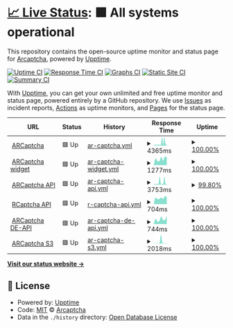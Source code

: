 # [📈 Live Status](https://status.arcaptcha.ir): <!--live status--> **🟩 All systems operational**

This repository contains the open-source uptime monitor and status page for [Arcaptcha](https://arcaptcha.ir), powered by [Upptime](https://github.com/upptime/upptime).

[![Uptime CI](https://github.com/arcaptcha/ARCaptcha-monitoring/workflows/Uptime%20CI/badge.svg)](https://github.com/arcaptcha/ARCaptcha-monitoring/actions?query=workflow%3A%22Uptime+CI%22)
[![Response Time CI](https://github.com/arcaptcha/ARCaptcha-monitoring/workflows/Response%20Time%20CI/badge.svg)](https://github.com/arcaptcha/ARCaptcha-monitoring/actions?query=workflow%3A%22Response+Time+CI%22)
[![Graphs CI](https://github.com/arcaptcha/ARCaptcha-monitoring/workflows/Graphs%20CI/badge.svg)](https://github.com/arcaptcha/ARCaptcha-monitoring/actions?query=workflow%3A%22Graphs+CI%22)
[![Static Site CI](https://github.com/arcaptcha/ARCaptcha-monitoring/workflows/Static%20Site%20CI/badge.svg)](https://github.com/arcaptcha/ARCaptcha-monitoring/actions?query=workflow%3A%22Static+Site+CI%22)
[![Summary CI](https://github.com/arcaptcha/ARCaptcha-monitoring/workflows/Summary%20CI/badge.svg)](https://github.com/arcaptcha/ARCaptcha-monitoring/actions?query=workflow%3A%22Summary+CI%22)

With [Upptime](https://upptime.js.org), you can get your own unlimited and free uptime monitor and status page, powered entirely by a GitHub repository. We use [Issues](https://github.com/arcaptcha/ARCaptcha-monitoring/issues) as incident reports, [Actions](https://github.com/arcaptcha/ARCaptcha-monitoring/actions) as uptime monitors, and [Pages](https://status.arcaptcha.ir) for the status page.

<!--start: status pages-->
<!-- This summary is generated by Upptime (https://github.com/upptime/upptime) -->
<!-- Do not edit this manually, your changes will be overwritten -->
<!-- prettier-ignore -->
| URL | Status | History | Response Time | Uptime |
| --- | ------ | ------- | ------------- | ------ |
| <img alt="" src="https://icons.duckduckgo.com/ip3/arcaptcha.co.ico" height="13"> [ARCaptcha](https://arcaptcha.co/fa) | 🟩 Up | [ar-captcha.yml](https://github.com/arcaptcha/ARCaptcha-monitoring/commits/HEAD/history/ar-captcha.yml) | <details><summary><img alt="Response time graph" src="./graphs/ar-captcha/response-time-week.png" height="20"> 4365ms</summary><br><a href="https://status.arcaptcha.ir/history/ar-captcha"><img alt="Response time 2935" src="https://img.shields.io/endpoint?url=https%3A%2F%2Fraw.githubusercontent.com%2Farcaptcha%2FARCaptcha-monitoring%2FHEAD%2Fapi%2Far-captcha%2Fresponse-time.json"></a><br><a href="https://status.arcaptcha.ir/history/ar-captcha"><img alt="24-hour response time 2106" src="https://img.shields.io/endpoint?url=https%3A%2F%2Fraw.githubusercontent.com%2Farcaptcha%2FARCaptcha-monitoring%2FHEAD%2Fapi%2Far-captcha%2Fresponse-time-day.json"></a><br><a href="https://status.arcaptcha.ir/history/ar-captcha"><img alt="7-day response time 4365" src="https://img.shields.io/endpoint?url=https%3A%2F%2Fraw.githubusercontent.com%2Farcaptcha%2FARCaptcha-monitoring%2FHEAD%2Fapi%2Far-captcha%2Fresponse-time-week.json"></a><br><a href="https://status.arcaptcha.ir/history/ar-captcha"><img alt="30-day response time 2846" src="https://img.shields.io/endpoint?url=https%3A%2F%2Fraw.githubusercontent.com%2Farcaptcha%2FARCaptcha-monitoring%2FHEAD%2Fapi%2Far-captcha%2Fresponse-time-month.json"></a><br><a href="https://status.arcaptcha.ir/history/ar-captcha"><img alt="1-year response time 3021" src="https://img.shields.io/endpoint?url=https%3A%2F%2Fraw.githubusercontent.com%2Farcaptcha%2FARCaptcha-monitoring%2FHEAD%2Fapi%2Far-captcha%2Fresponse-time-year.json"></a></details> | <details><summary><a href="https://status.arcaptcha.ir/history/ar-captcha">100.00%</a></summary><a href="https://status.arcaptcha.ir/history/ar-captcha"><img alt="All-time uptime 99.75%" src="https://img.shields.io/endpoint?url=https%3A%2F%2Fraw.githubusercontent.com%2Farcaptcha%2FARCaptcha-monitoring%2FHEAD%2Fapi%2Far-captcha%2Fuptime.json"></a><br><a href="https://status.arcaptcha.ir/history/ar-captcha"><img alt="24-hour uptime 100.00%" src="https://img.shields.io/endpoint?url=https%3A%2F%2Fraw.githubusercontent.com%2Farcaptcha%2FARCaptcha-monitoring%2FHEAD%2Fapi%2Far-captcha%2Fuptime-day.json"></a><br><a href="https://status.arcaptcha.ir/history/ar-captcha"><img alt="7-day uptime 100.00%" src="https://img.shields.io/endpoint?url=https%3A%2F%2Fraw.githubusercontent.com%2Farcaptcha%2FARCaptcha-monitoring%2FHEAD%2Fapi%2Far-captcha%2Fuptime-week.json"></a><br><a href="https://status.arcaptcha.ir/history/ar-captcha"><img alt="30-day uptime 100.00%" src="https://img.shields.io/endpoint?url=https%3A%2F%2Fraw.githubusercontent.com%2Farcaptcha%2FARCaptcha-monitoring%2FHEAD%2Fapi%2Far-captcha%2Fuptime-month.json"></a><br><a href="https://status.arcaptcha.ir/history/ar-captcha"><img alt="1-year uptime 99.71%" src="https://img.shields.io/endpoint?url=https%3A%2F%2Fraw.githubusercontent.com%2Farcaptcha%2FARCaptcha-monitoring%2FHEAD%2Fapi%2Far-captcha%2Fuptime-year.json"></a></details>
| <img alt="" src="https://icons.duckduckgo.com/ip3/widget.arcaptcha.co.ico" height="13"> [ARCaptcha widget](https://widget.arcaptcha.co/1/api.js) | 🟩 Up | [ar-captcha-widget.yml](https://github.com/arcaptcha/ARCaptcha-monitoring/commits/HEAD/history/ar-captcha-widget.yml) | <details><summary><img alt="Response time graph" src="./graphs/ar-captcha-widget/response-time-week.png" height="20"> 1277ms</summary><br><a href="https://status.arcaptcha.ir/history/ar-captcha-widget"><img alt="Response time 1662" src="https://img.shields.io/endpoint?url=https%3A%2F%2Fraw.githubusercontent.com%2Farcaptcha%2FARCaptcha-monitoring%2FHEAD%2Fapi%2Far-captcha-widget%2Fresponse-time.json"></a><br><a href="https://status.arcaptcha.ir/history/ar-captcha-widget"><img alt="24-hour response time 1337" src="https://img.shields.io/endpoint?url=https%3A%2F%2Fraw.githubusercontent.com%2Farcaptcha%2FARCaptcha-monitoring%2FHEAD%2Fapi%2Far-captcha-widget%2Fresponse-time-day.json"></a><br><a href="https://status.arcaptcha.ir/history/ar-captcha-widget"><img alt="7-day response time 1277" src="https://img.shields.io/endpoint?url=https%3A%2F%2Fraw.githubusercontent.com%2Farcaptcha%2FARCaptcha-monitoring%2FHEAD%2Fapi%2Far-captcha-widget%2Fresponse-time-week.json"></a><br><a href="https://status.arcaptcha.ir/history/ar-captcha-widget"><img alt="30-day response time 1225" src="https://img.shields.io/endpoint?url=https%3A%2F%2Fraw.githubusercontent.com%2Farcaptcha%2FARCaptcha-monitoring%2FHEAD%2Fapi%2Far-captcha-widget%2Fresponse-time-month.json"></a><br><a href="https://status.arcaptcha.ir/history/ar-captcha-widget"><img alt="1-year response time 1608" src="https://img.shields.io/endpoint?url=https%3A%2F%2Fraw.githubusercontent.com%2Farcaptcha%2FARCaptcha-monitoring%2FHEAD%2Fapi%2Far-captcha-widget%2Fresponse-time-year.json"></a></details> | <details><summary><a href="https://status.arcaptcha.ir/history/ar-captcha-widget">100.00%</a></summary><a href="https://status.arcaptcha.ir/history/ar-captcha-widget"><img alt="All-time uptime 99.82%" src="https://img.shields.io/endpoint?url=https%3A%2F%2Fraw.githubusercontent.com%2Farcaptcha%2FARCaptcha-monitoring%2FHEAD%2Fapi%2Far-captcha-widget%2Fuptime.json"></a><br><a href="https://status.arcaptcha.ir/history/ar-captcha-widget"><img alt="24-hour uptime 100.00%" src="https://img.shields.io/endpoint?url=https%3A%2F%2Fraw.githubusercontent.com%2Farcaptcha%2FARCaptcha-monitoring%2FHEAD%2Fapi%2Far-captcha-widget%2Fuptime-day.json"></a><br><a href="https://status.arcaptcha.ir/history/ar-captcha-widget"><img alt="7-day uptime 100.00%" src="https://img.shields.io/endpoint?url=https%3A%2F%2Fraw.githubusercontent.com%2Farcaptcha%2FARCaptcha-monitoring%2FHEAD%2Fapi%2Far-captcha-widget%2Fuptime-week.json"></a><br><a href="https://status.arcaptcha.ir/history/ar-captcha-widget"><img alt="30-day uptime 100.00%" src="https://img.shields.io/endpoint?url=https%3A%2F%2Fraw.githubusercontent.com%2Farcaptcha%2FARCaptcha-monitoring%2FHEAD%2Fapi%2Far-captcha-widget%2Fuptime-month.json"></a><br><a href="https://status.arcaptcha.ir/history/ar-captcha-widget"><img alt="1-year uptime 99.92%" src="https://img.shields.io/endpoint?url=https%3A%2F%2Fraw.githubusercontent.com%2Farcaptcha%2FARCaptcha-monitoring%2FHEAD%2Fapi%2Far-captcha-widget%2Fuptime-year.json"></a></details>
| <img alt="" src="https://icons.duckduckgo.com/ip3/api.arcaptcha.ir.ico" height="13"> [ARCaptcha API](https://api.arcaptcha.ir/arcaptcha/api/heartbeat) | 🟩 Up | [ar-captcha-api.yml](https://github.com/arcaptcha/ARCaptcha-monitoring/commits/HEAD/history/ar-captcha-api.yml) | <details><summary><img alt="Response time graph" src="./graphs/ar-captcha-api/response-time-week.png" height="20"> 3753ms</summary><br><a href="https://status.arcaptcha.ir/history/ar-captcha-api"><img alt="Response time 2229" src="https://img.shields.io/endpoint?url=https%3A%2F%2Fraw.githubusercontent.com%2Farcaptcha%2FARCaptcha-monitoring%2FHEAD%2Fapi%2Far-captcha-api%2Fresponse-time.json"></a><br><a href="https://status.arcaptcha.ir/history/ar-captcha-api"><img alt="24-hour response time 1451" src="https://img.shields.io/endpoint?url=https%3A%2F%2Fraw.githubusercontent.com%2Farcaptcha%2FARCaptcha-monitoring%2FHEAD%2Fapi%2Far-captcha-api%2Fresponse-time-day.json"></a><br><a href="https://status.arcaptcha.ir/history/ar-captcha-api"><img alt="7-day response time 3753" src="https://img.shields.io/endpoint?url=https%3A%2F%2Fraw.githubusercontent.com%2Farcaptcha%2FARCaptcha-monitoring%2FHEAD%2Fapi%2Far-captcha-api%2Fresponse-time-week.json"></a><br><a href="https://status.arcaptcha.ir/history/ar-captcha-api"><img alt="30-day response time 2241" src="https://img.shields.io/endpoint?url=https%3A%2F%2Fraw.githubusercontent.com%2Farcaptcha%2FARCaptcha-monitoring%2FHEAD%2Fapi%2Far-captcha-api%2Fresponse-time-month.json"></a><br><a href="https://status.arcaptcha.ir/history/ar-captcha-api"><img alt="1-year response time 2358" src="https://img.shields.io/endpoint?url=https%3A%2F%2Fraw.githubusercontent.com%2Farcaptcha%2FARCaptcha-monitoring%2FHEAD%2Fapi%2Far-captcha-api%2Fresponse-time-year.json"></a></details> | <details><summary><a href="https://status.arcaptcha.ir/history/ar-captcha-api">99.80%</a></summary><a href="https://status.arcaptcha.ir/history/ar-captcha-api"><img alt="All-time uptime 99.58%" src="https://img.shields.io/endpoint?url=https%3A%2F%2Fraw.githubusercontent.com%2Farcaptcha%2FARCaptcha-monitoring%2FHEAD%2Fapi%2Far-captcha-api%2Fuptime.json"></a><br><a href="https://status.arcaptcha.ir/history/ar-captcha-api"><img alt="24-hour uptime 100.00%" src="https://img.shields.io/endpoint?url=https%3A%2F%2Fraw.githubusercontent.com%2Farcaptcha%2FARCaptcha-monitoring%2FHEAD%2Fapi%2Far-captcha-api%2Fuptime-day.json"></a><br><a href="https://status.arcaptcha.ir/history/ar-captcha-api"><img alt="7-day uptime 99.80%" src="https://img.shields.io/endpoint?url=https%3A%2F%2Fraw.githubusercontent.com%2Farcaptcha%2FARCaptcha-monitoring%2FHEAD%2Fapi%2Far-captcha-api%2Fuptime-week.json"></a><br><a href="https://status.arcaptcha.ir/history/ar-captcha-api"><img alt="30-day uptime 99.95%" src="https://img.shields.io/endpoint?url=https%3A%2F%2Fraw.githubusercontent.com%2Farcaptcha%2FARCaptcha-monitoring%2FHEAD%2Fapi%2Far-captcha-api%2Fuptime-month.json"></a><br><a href="https://status.arcaptcha.ir/history/ar-captcha-api"><img alt="1-year uptime 99.76%" src="https://img.shields.io/endpoint?url=https%3A%2F%2Fraw.githubusercontent.com%2Farcaptcha%2FARCaptcha-monitoring%2FHEAD%2Fapi%2Far-captcha-api%2Fuptime-year.json"></a></details>
| <img alt="" src="https://icons.duckduckgo.com/ip3/rcaptcha.ir.ico" height="13"> [RCaptcha API](https://rcaptcha.ir/arcaptcha/api/heartbeat) | 🟩 Up | [r-captcha-api.yml](https://github.com/arcaptcha/ARCaptcha-monitoring/commits/HEAD/history/r-captcha-api.yml) | <details><summary><img alt="Response time graph" src="./graphs/r-captcha-api/response-time-week.png" height="20"> 704ms</summary><br><a href="https://status.arcaptcha.ir/history/r-captcha-api"><img alt="Response time 800" src="https://img.shields.io/endpoint?url=https%3A%2F%2Fraw.githubusercontent.com%2Farcaptcha%2FARCaptcha-monitoring%2FHEAD%2Fapi%2Fr-captcha-api%2Fresponse-time.json"></a><br><a href="https://status.arcaptcha.ir/history/r-captcha-api"><img alt="24-hour response time 752" src="https://img.shields.io/endpoint?url=https%3A%2F%2Fraw.githubusercontent.com%2Farcaptcha%2FARCaptcha-monitoring%2FHEAD%2Fapi%2Fr-captcha-api%2Fresponse-time-day.json"></a><br><a href="https://status.arcaptcha.ir/history/r-captcha-api"><img alt="7-day response time 704" src="https://img.shields.io/endpoint?url=https%3A%2F%2Fraw.githubusercontent.com%2Farcaptcha%2FARCaptcha-monitoring%2FHEAD%2Fapi%2Fr-captcha-api%2Fresponse-time-week.json"></a><br><a href="https://status.arcaptcha.ir/history/r-captcha-api"><img alt="30-day response time 671" src="https://img.shields.io/endpoint?url=https%3A%2F%2Fraw.githubusercontent.com%2Farcaptcha%2FARCaptcha-monitoring%2FHEAD%2Fapi%2Fr-captcha-api%2Fresponse-time-month.json"></a><br><a href="https://status.arcaptcha.ir/history/r-captcha-api"><img alt="1-year response time 800" src="https://img.shields.io/endpoint?url=https%3A%2F%2Fraw.githubusercontent.com%2Farcaptcha%2FARCaptcha-monitoring%2FHEAD%2Fapi%2Fr-captcha-api%2Fresponse-time-year.json"></a></details> | <details><summary><a href="https://status.arcaptcha.ir/history/r-captcha-api">100.00%</a></summary><a href="https://status.arcaptcha.ir/history/r-captcha-api"><img alt="All-time uptime 99.86%" src="https://img.shields.io/endpoint?url=https%3A%2F%2Fraw.githubusercontent.com%2Farcaptcha%2FARCaptcha-monitoring%2FHEAD%2Fapi%2Fr-captcha-api%2Fuptime.json"></a><br><a href="https://status.arcaptcha.ir/history/r-captcha-api"><img alt="24-hour uptime 100.00%" src="https://img.shields.io/endpoint?url=https%3A%2F%2Fraw.githubusercontent.com%2Farcaptcha%2FARCaptcha-monitoring%2FHEAD%2Fapi%2Fr-captcha-api%2Fuptime-day.json"></a><br><a href="https://status.arcaptcha.ir/history/r-captcha-api"><img alt="7-day uptime 100.00%" src="https://img.shields.io/endpoint?url=https%3A%2F%2Fraw.githubusercontent.com%2Farcaptcha%2FARCaptcha-monitoring%2FHEAD%2Fapi%2Fr-captcha-api%2Fuptime-week.json"></a><br><a href="https://status.arcaptcha.ir/history/r-captcha-api"><img alt="30-day uptime 100.00%" src="https://img.shields.io/endpoint?url=https%3A%2F%2Fraw.githubusercontent.com%2Farcaptcha%2FARCaptcha-monitoring%2FHEAD%2Fapi%2Fr-captcha-api%2Fuptime-month.json"></a><br><a href="https://status.arcaptcha.ir/history/r-captcha-api"><img alt="1-year uptime 99.86%" src="https://img.shields.io/endpoint?url=https%3A%2F%2Fraw.githubusercontent.com%2Farcaptcha%2FARCaptcha-monitoring%2FHEAD%2Fapi%2Fr-captcha-api%2Fuptime-year.json"></a></details>
| <img alt="" src="https://icons.duckduckgo.com/ip3/de-api.arcaptcha.co.ico" height="13"> [ARCaptcha DE-API](https://de-api.arcaptcha.co/arcaptcha/api/heartbeat) | 🟩 Up | [ar-captcha-de-api.yml](https://github.com/arcaptcha/ARCaptcha-monitoring/commits/HEAD/history/ar-captcha-de-api.yml) | <details><summary><img alt="Response time graph" src="./graphs/ar-captcha-de-api/response-time-week.png" height="20"> 744ms</summary><br><a href="https://status.arcaptcha.ir/history/ar-captcha-de-api"><img alt="Response time 1713" src="https://img.shields.io/endpoint?url=https%3A%2F%2Fraw.githubusercontent.com%2Farcaptcha%2FARCaptcha-monitoring%2FHEAD%2Fapi%2Far-captcha-de-api%2Fresponse-time.json"></a><br><a href="https://status.arcaptcha.ir/history/ar-captcha-de-api"><img alt="24-hour response time 626" src="https://img.shields.io/endpoint?url=https%3A%2F%2Fraw.githubusercontent.com%2Farcaptcha%2FARCaptcha-monitoring%2FHEAD%2Fapi%2Far-captcha-de-api%2Fresponse-time-day.json"></a><br><a href="https://status.arcaptcha.ir/history/ar-captcha-de-api"><img alt="7-day response time 744" src="https://img.shields.io/endpoint?url=https%3A%2F%2Fraw.githubusercontent.com%2Farcaptcha%2FARCaptcha-monitoring%2FHEAD%2Fapi%2Far-captcha-de-api%2Fresponse-time-week.json"></a><br><a href="https://status.arcaptcha.ir/history/ar-captcha-de-api"><img alt="30-day response time 1041" src="https://img.shields.io/endpoint?url=https%3A%2F%2Fraw.githubusercontent.com%2Farcaptcha%2FARCaptcha-monitoring%2FHEAD%2Fapi%2Far-captcha-de-api%2Fresponse-time-month.json"></a><br><a href="https://status.arcaptcha.ir/history/ar-captcha-de-api"><img alt="1-year response time 1573" src="https://img.shields.io/endpoint?url=https%3A%2F%2Fraw.githubusercontent.com%2Farcaptcha%2FARCaptcha-monitoring%2FHEAD%2Fapi%2Far-captcha-de-api%2Fresponse-time-year.json"></a></details> | <details><summary><a href="https://status.arcaptcha.ir/history/ar-captcha-de-api">100.00%</a></summary><a href="https://status.arcaptcha.ir/history/ar-captcha-de-api"><img alt="All-time uptime 97.84%" src="https://img.shields.io/endpoint?url=https%3A%2F%2Fraw.githubusercontent.com%2Farcaptcha%2FARCaptcha-monitoring%2FHEAD%2Fapi%2Far-captcha-de-api%2Fuptime.json"></a><br><a href="https://status.arcaptcha.ir/history/ar-captcha-de-api"><img alt="24-hour uptime 100.00%" src="https://img.shields.io/endpoint?url=https%3A%2F%2Fraw.githubusercontent.com%2Farcaptcha%2FARCaptcha-monitoring%2FHEAD%2Fapi%2Far-captcha-de-api%2Fuptime-day.json"></a><br><a href="https://status.arcaptcha.ir/history/ar-captcha-de-api"><img alt="7-day uptime 100.00%" src="https://img.shields.io/endpoint?url=https%3A%2F%2Fraw.githubusercontent.com%2Farcaptcha%2FARCaptcha-monitoring%2FHEAD%2Fapi%2Far-captcha-de-api%2Fuptime-week.json"></a><br><a href="https://status.arcaptcha.ir/history/ar-captcha-de-api"><img alt="30-day uptime 100.00%" src="https://img.shields.io/endpoint?url=https%3A%2F%2Fraw.githubusercontent.com%2Farcaptcha%2FARCaptcha-monitoring%2FHEAD%2Fapi%2Far-captcha-de-api%2Fuptime-month.json"></a><br><a href="https://status.arcaptcha.ir/history/ar-captcha-de-api"><img alt="1-year uptime 97.18%" src="https://img.shields.io/endpoint?url=https%3A%2F%2Fraw.githubusercontent.com%2Farcaptcha%2FARCaptcha-monitoring%2FHEAD%2Fapi%2Far-captcha-de-api%2Fuptime-year.json"></a></details>
| <img alt="" src="https://icons.duckduckgo.com/ip3/api.arcaptcha.ir.ico" height="13"> [ARCaptcha S3](https://api.arcaptcha.ir/arcaptcha/api/s3) | 🟩 Up | [ar-captcha-s3.yml](https://github.com/arcaptcha/ARCaptcha-monitoring/commits/HEAD/history/ar-captcha-s3.yml) | <details><summary><img alt="Response time graph" src="./graphs/ar-captcha-s3/response-time-week.png" height="20"> 2018ms</summary><br><a href="https://status.arcaptcha.ir/history/ar-captcha-s3"><img alt="Response time 1090" src="https://img.shields.io/endpoint?url=https%3A%2F%2Fraw.githubusercontent.com%2Farcaptcha%2FARCaptcha-monitoring%2FHEAD%2Fapi%2Far-captcha-s3%2Fresponse-time.json"></a><br><a href="https://status.arcaptcha.ir/history/ar-captcha-s3"><img alt="24-hour response time 312" src="https://img.shields.io/endpoint?url=https%3A%2F%2Fraw.githubusercontent.com%2Farcaptcha%2FARCaptcha-monitoring%2FHEAD%2Fapi%2Far-captcha-s3%2Fresponse-time-day.json"></a><br><a href="https://status.arcaptcha.ir/history/ar-captcha-s3"><img alt="7-day response time 2018" src="https://img.shields.io/endpoint?url=https%3A%2F%2Fraw.githubusercontent.com%2Farcaptcha%2FARCaptcha-monitoring%2FHEAD%2Fapi%2Far-captcha-s3%2Fresponse-time-week.json"></a><br><a href="https://status.arcaptcha.ir/history/ar-captcha-s3"><img alt="30-day response time 750" src="https://img.shields.io/endpoint?url=https%3A%2F%2Fraw.githubusercontent.com%2Farcaptcha%2FARCaptcha-monitoring%2FHEAD%2Fapi%2Far-captcha-s3%2Fresponse-time-month.json"></a><br><a href="https://status.arcaptcha.ir/history/ar-captcha-s3"><img alt="1-year response time 1196" src="https://img.shields.io/endpoint?url=https%3A%2F%2Fraw.githubusercontent.com%2Farcaptcha%2FARCaptcha-monitoring%2FHEAD%2Fapi%2Far-captcha-s3%2Fresponse-time-year.json"></a></details> | <details><summary><a href="https://status.arcaptcha.ir/history/ar-captcha-s3">100.00%</a></summary><a href="https://status.arcaptcha.ir/history/ar-captcha-s3"><img alt="All-time uptime 99.41%" src="https://img.shields.io/endpoint?url=https%3A%2F%2Fraw.githubusercontent.com%2Farcaptcha%2FARCaptcha-monitoring%2FHEAD%2Fapi%2Far-captcha-s3%2Fuptime.json"></a><br><a href="https://status.arcaptcha.ir/history/ar-captcha-s3"><img alt="24-hour uptime 100.00%" src="https://img.shields.io/endpoint?url=https%3A%2F%2Fraw.githubusercontent.com%2Farcaptcha%2FARCaptcha-monitoring%2FHEAD%2Fapi%2Far-captcha-s3%2Fuptime-day.json"></a><br><a href="https://status.arcaptcha.ir/history/ar-captcha-s3"><img alt="7-day uptime 100.00%" src="https://img.shields.io/endpoint?url=https%3A%2F%2Fraw.githubusercontent.com%2Farcaptcha%2FARCaptcha-monitoring%2FHEAD%2Fapi%2Far-captcha-s3%2Fuptime-week.json"></a><br><a href="https://status.arcaptcha.ir/history/ar-captcha-s3"><img alt="30-day uptime 100.00%" src="https://img.shields.io/endpoint?url=https%3A%2F%2Fraw.githubusercontent.com%2Farcaptcha%2FARCaptcha-monitoring%2FHEAD%2Fapi%2Far-captcha-s3%2Fuptime-month.json"></a><br><a href="https://status.arcaptcha.ir/history/ar-captcha-s3"><img alt="1-year uptime 99.73%" src="https://img.shields.io/endpoint?url=https%3A%2F%2Fraw.githubusercontent.com%2Farcaptcha%2FARCaptcha-monitoring%2FHEAD%2Fapi%2Far-captcha-s3%2Fuptime-year.json"></a></details>

<!--end: status pages-->

[**Visit our status website →**](https://status.arcaptcha.ir)

## 📄 License

- Powered by: [Upptime](https://github.com/upptime/upptime)
- Code: [MIT](./LICENSE) © [Arcaptcha](https://arcaptcha.ir)
- Data in the `./history` directory: [Open Database License](https://opendatacommons.org/licenses/odbl/1-0/)
